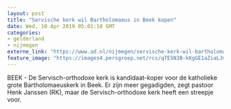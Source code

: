 ```yaml
---
layout: post
title: "Servische kerk wil Bartholomaeus in Beek kopen"
date: Wed, 10 Apr 2019 05:01:18 GMT
categories: 
- gelderland 
- nijmegen 
externe_link: "https://www.ad.nl/nijmegen/servische-kerk-wil-bartholomaeus-in-beek-kopen~a10ba3f6/"
feature_image: "https://images4.persgroep.net/rcs/qTE5N3B-kKgGE1aZiaLJmRnVmO4/diocontent/101127688/_fitwidth/400/?appId=21791a8992982cd8da851550a453bd7f&quality=0.7"
---
```


BEEK - De Servisch-orthodoxe kerk is kandidaat-koper voor de katholieke grote Bartholomaeuskerk in Beek. Er zijn meer gegadigden, zegt pastoor Henk Janssen (RK), maar de Servisch-orthodoxe kerk heeft een streepje voor.
